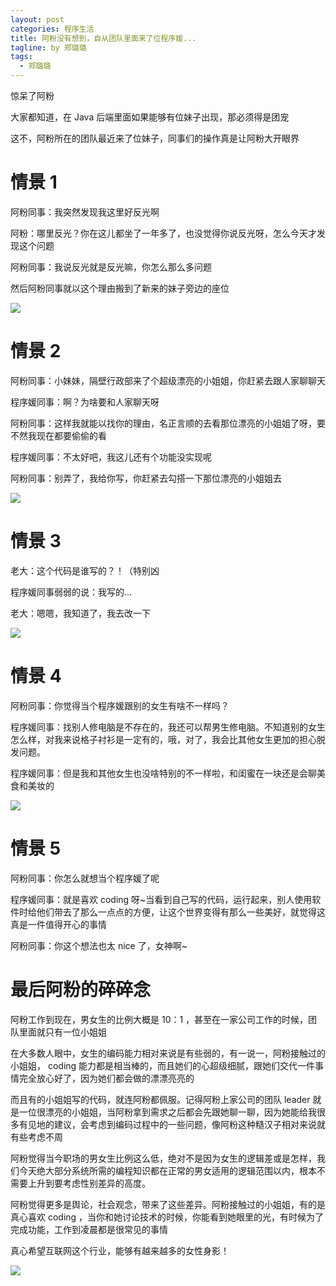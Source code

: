 ```yaml
---
layout: post
categories: 程序生活
title: 阿粉没有想到，自从团队里面来了位程序媛...
tagline: by 郑璐璐
tags: 
  - 郑璐璐
---
```

惊呆了阿粉
<!-- more -->

大家都知道，在 Java 后端里面如果能够有位妹子出现，那必须得是团宠

这不，阿粉所在的团队最近来了位妹子，同事们的操作真是让阿粉大开眼界

# 情景 1

阿粉同事：我突然发现我这里好反光啊

阿粉：哪里反光？你在这儿都坐了一年多了，也没觉得你说反光呀，怎么今天才发现这个问题

阿粉同事：我说反光就是反光嘛，你怎么那么多问题

然后阿粉同事就以这个理由搬到了新来的妹子旁边的座位

![](http://www.justdojava.com/assets/images/2019/java/image-zll/2020/11/04-好像发现了什么.gif)

# 情景 2

阿粉同事：小妹妹，隔壁行政部来了个超级漂亮的小姐姐，你赶紧去跟人家聊聊天

程序媛同事：啊？为啥要和人家聊天呀

阿粉同事：这样我就能以找你的理由，名正言顺的去看那位漂亮的小姐姐了呀，要不然我现在都要偷偷的看

程序媛同事：不太好吧，我这儿还有个功能没实现呢

阿粉同事：别弄了，我给你写，你赶紧去勾搭一下那位漂亮的小姐姐去

![](http://www.justdojava.com/assets/images/2019/java/image-zll/2020/11/05-还有这种操作.gif)

# 情景 3

老大：这个代码是谁写的？！（特别凶

程序媛同事弱弱的说：我写的...

老大：嗯嗯，我知道了，我去改一下

![](http://www.justdojava.com/assets/images/2019/java/image-zll/2020/11/06-不是吧.gif)

# 情景 4

阿粉同事：你觉得当个程序媛跟别的女生有啥不一样吗？

程序媛同事：找别人修电脑是不存在的，我还可以帮男生修电脑。不知道别的女生怎么样，对我来说格子衬衫是一定有的，哦，对了，我会比其他女生更加的担心脱发问题。

程序媛同事：但是我和其他女生也没啥特别的不一样啦，和闺蜜在一块还是会聊美食和美妆的

![](http://www.justdojava.com/assets/images/2019/java/image-zll/2020/11/07-买买买.gif)

# 情景 5

阿粉同事：你怎么就想当个程序媛了呢

程序媛同事：就是喜欢 coding 呀~当看到自己写的代码，运行起来，别人使用软件时给他们带去了那么一点点的方便，让这个世界变得有那么一些美好，就觉得这真是一件值得开心的事情

阿粉同事：你这个想法也太 nice 了，女神啊~

# 最后阿粉的碎碎念

阿粉工作到现在，男女生的比例大概是 10：1 ，甚至在一家公司工作的时候，团队里面就只有一位小姐姐

在大多数人眼中，女生的编码能力相对来说是有些弱的，有一说一，阿粉接触过的小姐姐， coding 能力都是相当棒的，而且她们的心超级细腻，跟她们交代一件事情完全放心好了，因为她们都会做的漂漂亮亮的

而且有的小姐姐写的代码，就连阿粉都佩服。记得阿粉上家公司的团队 leader 就是一位很漂亮的小姐姐，当阿粉拿到需求之后都会先跟她聊一聊，因为她能给我很多有见地的建议，会考虑到编码过程中的一些问题，像阿粉这种糙汉子相对来说就有些考虑不周

阿粉觉得当今职场的男女生比例这么低，绝对不是因为女生的逻辑差或是怎样，我们今天绝大部分系统所需的编程知识都在正常的男女适用的逻辑范围以内，根本不需要上升到要考虑性别差异的高度。

阿粉觉得更多是舆论，社会观念，带来了这些差异。阿粉接触过的小姐姐，有的是真心喜欢 coding ，当你和她讨论技术的时候，你能看到她眼里的光，有时候为了完成功能，工作到凌晨都是很常见的事情

真心希望互联网这个行业，能够有越来越多的女性身影！

![](http://www.justdojava.com/assets/images/2019/java/image-zll/2020/11/08-可爱.gif)